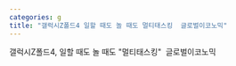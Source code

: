 ```yaml
---
categories: g
title: "갤럭시Z폴드4 일할 때도 놀 때도 멀티태스킹  글로벌이코노믹"
---
```

갤럭시Z폴드4, 일할 때도 놀 때도 "멀티태스킹"&nbsp;&nbsp;글로벌이코노믹